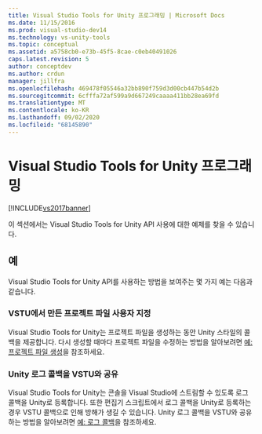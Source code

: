 ```yaml
---
title: Visual Studio Tools for Unity 프로그래밍 | Microsoft Docs
ms.date: 11/15/2016
ms.prod: visual-studio-dev14
ms.technology: vs-unity-tools
ms.topic: conceptual
ms.assetid: a5758cb0-e73b-45f5-8cae-c0eb40491026
caps.latest.revision: 5
author: conceptdev
ms.author: crdun
manager: jillfra
ms.openlocfilehash: 469478f05546a32bb890f759d3d00cb447b54d2b
ms.sourcegitcommit: 6cfffa72af599a9d667249caaaa411bb28ea69fd
ms.translationtype: MT
ms.contentlocale: ko-KR
ms.lasthandoff: 09/02/2020
ms.locfileid: "68145890"
---
```

# <a name="programming-visual-studio-tools-for-unity"></a>Visual Studio Tools for Unity 프로그래밍
[!INCLUDE[vs2017banner](../includes/vs2017banner.md)]

이 섹션에서는 Visual Studio Tools for Unity API 사용에 대한 예제를 찾을 수 있습니다.  
  
## <a name="examples"></a>예  
 Visual Studio Tools for Unity API를 사용하는 방법을 보여주는 몇 가지 예는 다음과 같습니다.  
  
### <a name="customize-project-files-created-by-vstu"></a>VSTU에서 만든 프로젝트 파일 사용자 지정  
 Visual Studio Tools for Unity는 프로젝트 파일을 생성하는 동안 Unity 스타일의 콜백을 제공합니다. 다시 생성할 때마다 프로젝트 파일을 수정하는 방법을 알아보려면 [예: 프로젝트 파일 생성](../cross-platform/customize-project-files-created-by-vstu.md)을 참조하세요.  
  
### <a name="share-the-unity-log-callback-with-vstu"></a>Unity 로그 콜백을 VSTU와 공유  
 Visual Studio Tools for Unity는 콘솔을 Visual Studio에 스트림할 수 있도록 로그 콜백을 Unity로 등록합니다. 또한 편집기 스크립트에서 로그 콜백을 Unity로 등록하는 경우 VSTU 콜백으로 인해 방해가 생길 수 있습니다. Unity 로그 콜백을 VSTU와 공유하는 방법을 알아보려면 [예: 로그 콜백](../cross-platform/share-the-unity-log-callback-with-vstu.md)을 참조하세요.
